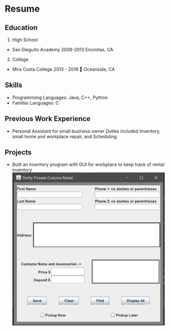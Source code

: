 # Resume

## Education


1. High School
  * San Dieguito Academy 2009-2013 
    Encinitas, CA 
2. College
  * Mira Costa College 2013 - 2019 :metal:
    Oceanside, CA 

  
## Skills
* Programmimg Languages: Java, C++, Python
* Familiar Languages: C

## Previous Work Experience
* Personal Assistant for small business owner
Duties included Inventory, small home and workplace repair, and Scheduling

## Projects
* Built an inventory program with GUI for workplace to keep track of rental inventory
![Final Project](https://github.com/Mario7497/Mario7497/blob/master/images/Final%20Project.PNG)
